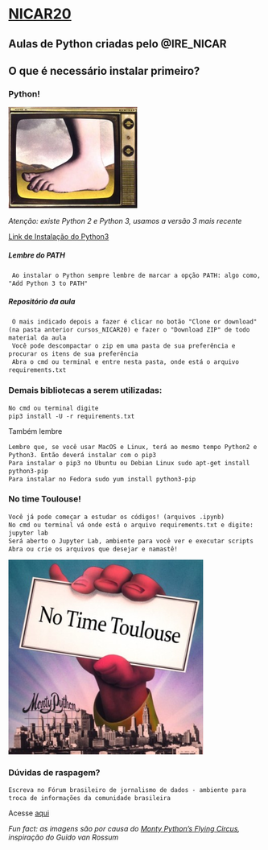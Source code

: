 # [NICAR20](https://www.ire.org/events-and-training/conferences/nicar-2020)
## Aulas de Python criadas pelo @IRE_NICAR


## O que é necessário instalar primeiro?
### Python!

![Python](Monty-Python-foot.jpg)

*Atenção: existe Python 2 e Python 3, usamos a versão 3 mais recente*<br>

[Link de Instalação do Python3](https://www.python.org/downloads/)

##### Lembre do PATH

     Ao instalar o Python sempre lembre de marcar a opção PATH: algo como, "Add Python 3 to PATH"
     
##### Repositório da aula

     O mais indicado depois a fazer é clicar no botão "Clone or download" (na pasta anterior cursos_NICAR20) e fazer o "Download ZIP" de todo material da aula
     Você pode descompactar o zip em uma pasta de sua preferência e procurar os itens de sua preferência
     Abra o cmd ou terminal e entre nesta pasta, onde está o arquivo requirements.txt
     
### Demais bibliotecas a serem utilizadas:
  
    No cmd ou terminal digite
    pip3 install -U -r requirements.txt

Também lembre

    Lembre que, se você usar MacOS e Linux, terá ao mesmo tempo Python2 e Python3. Então deverá instalar com o pip3
    Para instalar o pip3 no Ubuntu ou Debian Linux sudo apt-get install python3-pip
    Para instalar no Fedora sudo yum install python3-pip


### No time Toulouse!
    Você já pode começar a estudar os códigos! (arquivos .ipynb)
    No cmd ou terminal vá onde está o arquivo requirements.txt e digite: jupyter lab
    Será aberto o Jupyter Lab, ambiente para você ver e executar scripts
    Abra ou crie os arquivos que desejar e namastê!
![Python](D2HXHPZXQAAvXcI.jpg)    

### Dúvidas de raspagem?
    Escreva no Fórum brasileiro de jornalismo de dados - ambiente para troca de informações da comunidade brasileira
Acesse [aqui](https://forum.jornalismodedados.org/)<br> 


*Fun fact: as imagens são por causa do [Monty Python’s Flying Circus](https://docs.python.org/2/faq/general.html#id19),  inspiração do Guido van Rossum*<br>
